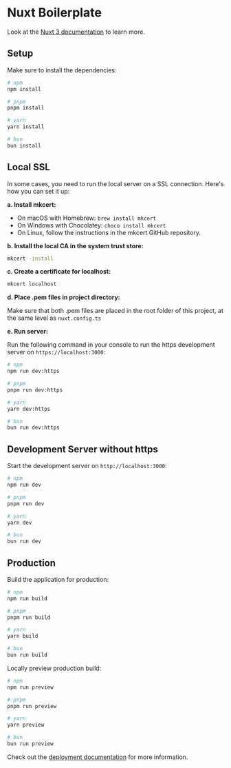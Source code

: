 # Nuxt Boilerplate

Look at the [Nuxt 3 documentation](https://nuxt.com/docs/getting-started/introduction) to learn more.

## Setup

Make sure to install the dependencies:

```bash
# npm
npm install

# pnpm
pnpm install

# yarn
yarn install

# bun
bun install
```

## Local SSL

In some cases, you need to run the local server on a SSL connection. Here's how you can set it up:

**a. Install mkcert:**

- On macOS with Homebrew: `brew install mkcert`
- On Windows with Chocolatey: `choco install mkcert`
- On Linux, follow the instructions in the mkcert GitHub repository.

**b. Install the local CA in the system trust store:**

```bash
mkcert -install
```

**c. Create a certificate for localhost:**

```bash
mkcert localhost
```

**d. Place .pem files in project directory:**

Make sure that both .pem files are placed in the root folder of this project, at the same level as `nuxt.config.ts`

**e. Run server:**

Run the following command in your console to run the https development server on `https://localhost:3000`:

```bash
# npm
npm run dev:https

# pnpm
pnpm run dev:https

# yarn
yarn dev:https

# bun
bun run dev:https
```

## Development Server without https

Start the development server on `http://localhost:3000`:

```bash
# npm
npm run dev

# pnpm
pnpm run dev

# yarn
yarn dev

# bun
bun run dev
```

## Production

Build the application for production:

```bash
# npm
npm run build

# pnpm
pnpm run build

# yarn
yarn build

# bun
bun run build
```

Locally preview production build:

```bash
# npm
npm run preview

# pnpm
pnpm run preview

# yarn
yarn preview

# bun
bun run preview
```

Check out the [deployment documentation](https://nuxt.com/docs/getting-started/deployment) for more information.
